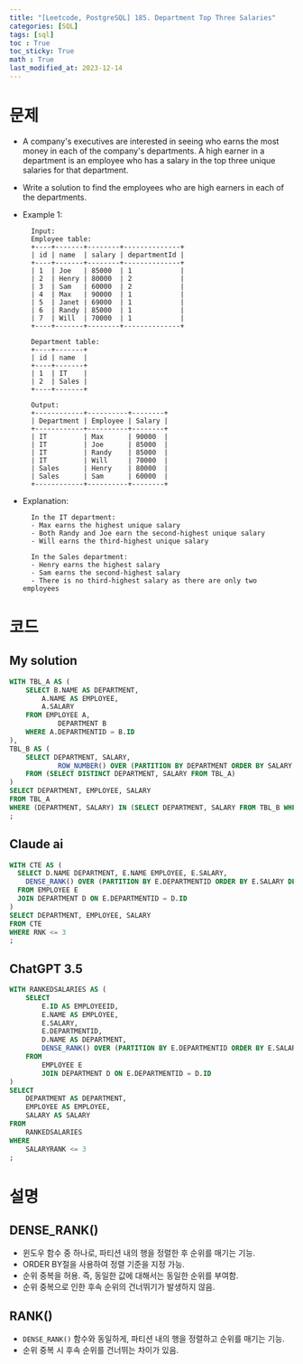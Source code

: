 ```yaml
---
title: "[Leetcode, PostgreSQL] 185. Department Top Three Salaries"
categories: [SQL]
tags: [sql]
toc : True
toc_sticky: True
math : True
last_modified_at: 2023-12-14
---
```


# 문제
- A company's executives are interested in seeing who earns the most money in each of the company's departments. A high earner in a department is an employee who has a salary in the top three unique salaries for that department.

- Write a solution to find the employees who are high earners in each of the departments.
   

- Example 1:

        Input: 
        Employee table:
        +----+-------+--------+--------------+
        | id | name  | salary | departmentId |
        +----+-------+--------+--------------+
        | 1  | Joe   | 85000  | 1            |
        | 2  | Henry | 80000  | 2            |
        | 3  | Sam   | 60000  | 2            |
        | 4  | Max   | 90000  | 1            |
        | 5  | Janet | 69000  | 1            |
        | 6  | Randy | 85000  | 1            |
        | 7  | Will  | 70000  | 1            |
        +----+-------+--------+--------------+

        Department table:
        +----+-------+
        | id | name  |
        +----+-------+
        | 1  | IT    |
        | 2  | Sales |
        +----+-------+

        Output: 
        +------------+----------+--------+
        | Department | Employee | Salary |
        +------------+----------+--------+
        | IT         | Max      | 90000  |
        | IT         | Joe      | 85000  |
        | IT         | Randy    | 85000  |
        | IT         | Will     | 70000  |
        | Sales      | Henry    | 80000  |
        | Sales      | Sam      | 60000  |
        +------------+----------+--------+

- Explanation: 

        In the IT department:
        - Max earns the highest unique salary
        - Both Randy and Joe earn the second-highest unique salary
        - Will earns the third-highest unique salary

        In the Sales department:
        - Henry earns the highest salary
        - Sam earns the second-highest salary
        - There is no third-highest salary as there are only two employees

# 코드
## My solution

```sql
WITH TBL_A AS (
    SELECT B.NAME AS DEPARTMENT,
        A.NAME AS EMPLOYEE,
        A.SALARY
    FROM EMPLOYEE A,
            DEPARTMENT B
    WHERE A.DEPARTMENTID = B.ID 
),
TBL_B AS (
    SELECT DEPARTMENT, SALARY, 
            ROW_NUMBER() OVER (PARTITION BY DEPARTMENT ORDER BY SALARY DESC) AS ROW_NUM
    FROM (SELECT DISTINCT DEPARTMENT, SALARY FROM TBL_A)
)
SELECT DEPARTMENT, EMPLOYEE, SALARY
FROM TBL_A
WHERE (DEPARTMENT, SALARY) IN (SELECT DEPARTMENT, SALARY FROM TBL_B WHERE ROW_NUM <= 3)
;
```

## Claude ai

```sql
WITH CTE AS (
  SELECT D.NAME DEPARTMENT, E.NAME EMPLOYEE, E.SALARY, 
    DENSE_RANK() OVER (PARTITION BY E.DEPARTMENTID ORDER BY E.SALARY DESC) RNK
  FROM EMPLOYEE E
  JOIN DEPARTMENT D ON E.DEPARTMENTID = D.ID
)
SELECT DEPARTMENT, EMPLOYEE, SALARY
FROM CTE
WHERE RNK <= 3
;
```

## ChatGPT 3.5
```sql
WITH RANKEDSALARIES AS (
    SELECT
        E.ID AS EMPLOYEEID,
        E.NAME AS EMPLOYEE,
        E.SALARY,
        E.DEPARTMENTID,
        D.NAME AS DEPARTMENT,
        DENSE_RANK() OVER (PARTITION BY E.DEPARTMENTID ORDER BY E.SALARY DESC) AS SALARYRANK
    FROM
        EMPLOYEE E
        JOIN DEPARTMENT D ON E.DEPARTMENTID = D.ID
)
SELECT
    DEPARTMENT AS DEPARTMENT,
    EMPLOYEE AS EMPLOYEE,
    SALARY AS SALARY
FROM
    RANKEDSALARIES
WHERE
    SALARYRANK <= 3
;
```



# 설명

## DENSE_RANK()
- 윈도우 함수 중 하나로, 파티션 내의 행을 정렬한 후 순위를 매기는 기능.
- ORDER BY절을 사용하여 정렬 기준을 지정 가능.   
- 순위 중복을 허용. 즉, 동일한 값에 대해서는 동일한 순위를 부여함.   
- 순위 중복으로 인한 후속 순위의 건너뛰기가 발생하지 않음.   

## RANK()
- `DENSE_RANK()` 함수와 동일하게, 파티션 내의 행을 정렬하고 순위를 매기는 기능.
- 순위 중복 시 후속 순위를 건너뛰는 차이가 있음.
